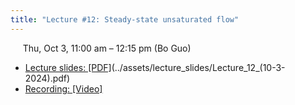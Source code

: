 ```yaml
---
title: "Lecture #12: Steady-state unsaturated flow"
---
```


&nbsp;&nbsp;&nbsp;&nbsp;&nbsp;Thu, Oct 3, 11:00 am – 12:15 pm (Bo Guo)

- [Lecture slides: [PDF]]()(../assets/lecture_slides/Lecture_12_(10-3-2024).pdf)
- [Recording: [Video]]()
